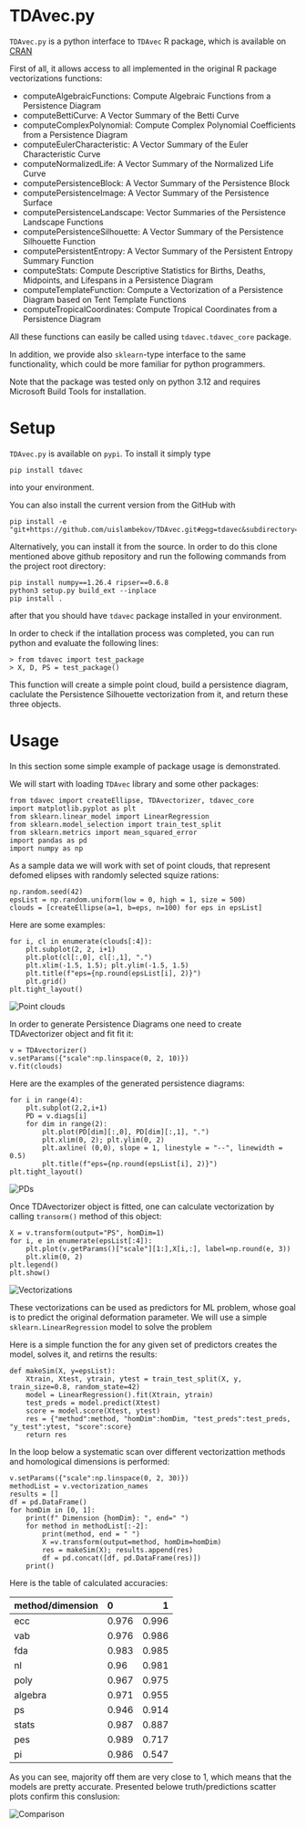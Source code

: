 # TDAvec.py

`TDAvec.py` is a python interface to `TDAvec` R package, which is available on [CRAN](https://cran.r-project.org/web/packages/TDAvec/index.html)

First of all, it allows access to all implemented in the original R package vectorizations functions:

* computeAlgebraicFunctions:	Compute Algebraic Functions from a Persistence Diagram
* computeBettiCurve:	A Vector Summary of the Betti Curve
* computeComplexPolynomial:	Compute Complex Polynomial Coefficients from a Persistence Diagram
* computeEulerCharacteristic:	A Vector Summary of the Euler Characteristic Curve
* computeNormalizedLife:	A Vector Summary of the Normalized Life Curve
* computePersistenceBlock:	A Vector Summary of the Persistence Block
* computePersistenceImage:	A Vector Summary of the Persistence Surface
* computePersistenceLandscape:	Vector Summaries of the Persistence Landscape Functions
* computePersistenceSilhouette:	A Vector Summary of the Persistence Silhouette Function
* computePersistentEntropy:	A Vector Summary of the Persistent Entropy Summary Function
* computeStats:	Compute Descriptive Statistics for Births, Deaths, Midpoints, and Lifespans in a Persistence Diagram
* computeTemplateFunction:	Compute a Vectorization of a Persistence Diagram based on Tent Template Functions
* computeTropicalCoordinates:	Compute Tropical Coordinates from a Persistence Diagram

All these functions can easily be called using `tdavec.tdavec_core` package.

In addition, we provide also `sklearn`-type interface to the same functionality, which could be more familiar for python programmers.

Note that the package was tested only on python 3.12 and requires Microsoft Build Tools for installation.

# Setup

`TDAvec.py` is available on `pypi`. To install it simply type

    pip install tdavec

into your environment. 

You can also install the current version from the GitHub with

    pip install -e "git+https://github.com/uislambekov/TDAvec.git#egg=tdavec&subdirectory=python"

Alternatively, you can install it from the source. In order to do this clone mentioned above github repository and run the following commands from the project root directory:


    pip install numpy==1.26.4 ripser==0.6.8
    python3 setup.py build_ext --inplace
    pip install .

after that you should have `tdavec` package installed in your environment. 


In order to check if the intallation process was completed, you can run python and evaluate the following lines:

    > from tdavec import test_package
    > X, D, PS = test_package()

This function will create a simple point cloud, build a persistence diagram, caclulate the Persistence Silhouette vectorization from it, and return these three objects.

# Usage

In this section some simple example of package usage is demonstrated.

We will start with loading `TDAvec` library and some other packages:

    from tdavec import createEllipse, TDAvectorizer, tdavec_core
    import matplotlib.pyplot as plt
    from sklearn.linear_model import LinearRegression
    from sklearn.model_selection import train_test_split
    from sklearn.metrics import mean_squared_error
    import pandas as pd
    import numpy as np

As a sample data we will work with set of point clouds, that represent defomed elipses with randomly selected squize rations:

    np.random.seed(42)
    epsList = np.random.uniform(low = 0, high = 1, size = 500)
    clouds = [createEllipse(a=1, b=eps, n=100) for eps in epsList]

Here are some examples:

    for i, cl in enumerate(clouds[:4]):
        plt.subplot(2, 2, i+1)
        plt.plot(cl[:,0], cl[:,1], ".")
        plt.xlim(-1.5, 1.5); plt.ylim(-1.5, 1.5)
        plt.title(f"eps={np.round(epsList[i], 2)}")
        plt.grid()
    plt.tight_layout()

![Point clouds](https://raw.githubusercontent.com/uislambekov/TDAvec/main/python/readme_figs/clouds.png)

In order to generate Persistence Diagrams one need to create TDAvectorizer object and fit fit it:

    v = TDAvectorizer()
    v.setParams({"scale":np.linspace(0, 2, 10)})
    v.fit(clouds)

Here are the examples of the generated persistence diagrams:

    for i in range(4):
        plt.subplot(2,2,i+1)
        PD = v.diags[i]
        for dim in range(2):
            plt.plot(PD[dim][:,0], PD[dim][:,1], ".")
            plt.xlim(0, 2); plt.ylim(0, 2)
            plt.axline( (0,0), slope = 1, linestyle = "--", linewidth = 0.5)
            plt.title(f"eps={np.round(epsList[i], 2)}")
    plt.tight_layout()

![PDs](https://raw.githubusercontent.com/uislambekov/TDAvec/main/python/readme_figs/PDs.png)

Once TDAvectorizer object is fitted, one can calculate vectorization by calling `transorm()` method of this object:

    X = v.transform(output="PS", homDim=1)
    for i, e in enumerate(epsList[:4]):
        plt.plot(v.getParams()["scale"][1:],X[i,:], label=np.round(e, 3))
        plt.xlim(0, 2)
    plt.legend()
    plt.show()

![Vectorizations](https://raw.githubusercontent.com/uislambekov/TDAvec/main/python/readme_figs/Vects.png)

These vectorizations can be used as predictors for ML problem, whose goal is to predict the original deformation parameter. We will use a simple `sklearn.LinearRegression` model to solve the problem

Here is a simple function the for any given set of predictors creates the model, solves it, and retirns the results:

    def makeSim(X, y=epsList):
        Xtrain, Xtest, ytrain, ytest = train_test_split(X, y, train_size=0.8, random_state=42)
        model = LinearRegression().fit(Xtrain, ytrain)
        test_preds = model.predict(Xtest)
        score = model.score(Xtest, ytest)
        res = {"method":method, "homDim":homDim, "test_preds":test_preds, "y_test":ytest, "score":score}
        return res

In the loop below a systematic scan over different vectorizattion methods and homological dimensions is performed:

    v.setParams({"scale":np.linspace(0, 2, 30)})
    methodList = v.vectorization_names
    results = []
    df = pd.DataFrame()
    for homDim in [0, 1]:
        print(f" Dimension {homDim}: ", end=" ")
        for method in methodList[:-2]:
            print(method, end = " ")
            X =v.transform(output=method, homDim=homDim)
            res = makeSim(X); results.append(res)
            df = pd.concat([df, pd.DataFrame(res)])
        print()

Here is the table of calculated accuracies:

| method/dimension   | 0     |     1 |
|:---------|:------|------:|
| ecc      | 0.976 | 0.996 |
| vab      | 0.976 | 0.986 |
| fda      | 0.983 | 0.985 |
| nl       | 0.96  | 0.981 |
| poly     | 0.967 | 0.975 |
| algebra  | 0.971 | 0.955 |
| ps       | 0.946 | 0.914 |
| stats    | 0.987 | 0.887 |
| pes      | 0.989 | 0.717 |
| pi       | 0.986 | 0.547 |

As you can see, majority off them are very close to 1, which means that the models are pretty accurate. Presented belowe truth/predictions scatter plots confirm this conslusion:

![Comparison](./readme_figs/comparison.png)
